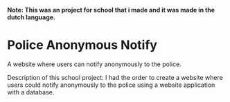 **Note: This was an project for school that i made and it was made in the dutch language.**

# Police Anonymous Notify
A website where users can notify anonymously to the police.

Description of this school project:
I had the order to create a website where users could notify anonymously
to the police using a website application with a database.
